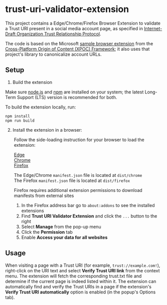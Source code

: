 # trust-uri-validator-extension
This project contains a Edge/Chrome/Firefox Browser Extension to validate a Trust URI present in a social media account page, as specified in [Internet-Draft Organization Trust Relationship Protocol](https://datatracker.ietf.org/doc/draft-org-trust-relationship-protocol/).

The code is based on the Microsoft [sample browser extension](https://github.com/microsoft/xpoc-framework/tree/main/samples/browser-extension) from the [Cross-Platform Origin of Content (XPOC) Framework](https://microsoft.github.io/xpoc-framework/); it also uses that project's library to canonicalize account URLs.

## Setup

1. Build the extension

Make sure [node.js](https://nodejs.org/) and [npm](https://docs.npmjs.com/downloading-and-installing-node-js-and-npm) are installed on your system; the latest Long-Term Support (LTS) version is recommended for both.

To build the extension locally, run:

```
npm install
npm run build
```

2. Install the extension in a browser:  

<div style="padding-left: 2em">
Follow the side-loading instruction for your browser to load the extension:

[Edge](https://learn.microsoft.com/en-us/microsoft-edge/extensions-chromium/getting-started/extension-sideloading)  
[Chrome](https://developer.chrome.com/docs/extensions/mv3/getstarted/development-basics/#load-unpacked)  
[Firefox](https://extensionworkshop.com/documentation/develop/temporary-installation-in-firefox/) 

The Edge/Chrome `manifest.json` file is located at `dist/chrome`  
The Firefox `manifest.json` file is located at `dist/firefox`  

Firefox requires additional extension permissions to download manifests from external sites
1) In the Firefox address bar go to `about:addons` to see the installed extensions
2) Find **Trust URI Validator Extension** and click the `...` button to the right
3) Select **Manage** from the pop-up menu
4) Click the **Permission** tab
5) Enable **Access your data for all websites**
</div>

## Usage

When visiting a page with a Trust URI (for example, `trust://example.com!`), right-click on the URI text and select **Verify Trust URI link** from the context menu. The extension will fetch the corresponding trust.txt file and determine if the current page is indeed listed within it. The extension can automatically find and verify the Trust URIs in a page if the extension's **Verify Trust URI automatically** option is enabled (in the popup's Options tab).

